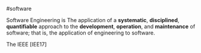 #software 

Software Engineering is The application of a **systematic**, **disciplined**, **quantifiable** approach to the **development**, **operation**, and **maintenance** of software; that is, the application of engineering to software.

The IEEE [IEE17]